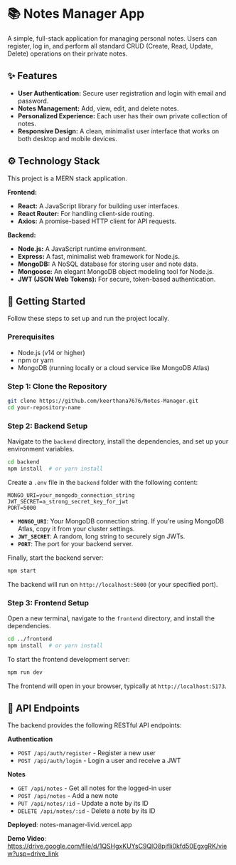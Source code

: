 
# 📚 Notes Manager App

A simple, full-stack application for managing personal notes. Users can register, log in, and perform all standard CRUD (Create, Read, Update, Delete) operations on their private notes.

## ✨ Features

  - **User Authentication:** Secure user registration and login with email and password.
  - **Notes Management:** Add, view, edit, and delete notes.
  - **Personalized Experience:** Each user has their own private collection of notes.
  - **Responsive Design:** A clean, minimalist user interface that works on both desktop and mobile devices.

## ⚙️ Technology Stack

This project is a MERN stack application.

**Frontend:**

  * **React:** A JavaScript library for building user interfaces.
  * **React Router:** For handling client-side routing.
  * **Axios:** A promise-based HTTP client for API requests.

**Backend:**

  * **Node.js:** A JavaScript runtime environment.
  * **Express:** A fast, minimalist web framework for Node.js.
  * **MongoDB:** A NoSQL database for storing user and note data.
  * **Mongoose:** An elegant MongoDB object modeling tool for Node.js.
  * **JWT (JSON Web Tokens):** For secure, token-based authentication.

## 🚀 Getting Started

Follow these steps to set up and run the project locally.

### Prerequisites

  * Node.js (v14 or higher)
  * npm or yarn
  * MongoDB (running locally or a cloud service like MongoDB Atlas)

### Step 1: Clone the Repository

```bash
git clone https://github.com/keerthana7676/Notes-Manager.git
cd your-repository-name
```

### Step 2: Backend Setup

Navigate to the `backend` directory, install the dependencies, and set up your environment variables.

```bash
cd backend
npm install  # or yarn install
```

Create a `.env` file in the `backend` folder with the following content:

```env
MONGO_URI=your_mongodb_connection_string
JWT_SECRET=a_strong_secret_key_for_jwt
PORT=5000
```

  * **`MONGO_URI`**: Your MongoDB connection string. If you're using MongoDB Atlas, copy it from your cluster settings.
  * **`JWT_SECRET`**: A random, long string to securely sign JWTs.
  * **`PORT`**: The port for your backend server.

Finally, start the backend server:

```bash
npm start
```

The backend will run on `http://localhost:5000` (or your specified port).

### Step 3: Frontend Setup

Open a new terminal, navigate to the `frontend` directory, and install the dependencies.

```bash
cd ../frontend
npm install  # or yarn install
```

To start the frontend development server:

```bash
npm run dev
```

The frontend will open in your browser, typically at `http://localhost:5173`.

## 📄 API Endpoints

The backend provides the following RESTful API endpoints:

**Authentication**

  * `POST /api/auth/register` - Register a new user
  * `POST /api/auth/login` - Login a user and receive a JWT

**Notes**

  * `GET /api/notes` - Get all notes for the logged-in user
  * `POST /api/notes` - Add a new note
  * `PUT /api/notes/:id` - Update a note by its ID
  * `DELETE /api/notes/:id` - Delete a note by its ID

**Deployed**: notes-manager-livid.vercel.app

**Demo Video**: https://drive.google.com/file/d/1QSHgxKUYsC9QlO8pjfIi0kfd50EgxgRK/view?usp=drive_link
